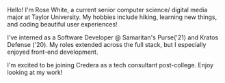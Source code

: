 Hello! I'm Rose White, a current senior computer science/ digital media major at Taylor University. My hobbies include hiking, learning new things, and coding beautiful user experiences!

I've interned as a Software Developer @ Samaritan's Purse('21) and Kratos Defense ('20). My roles extended across the full stack, but I especially enjoyed front-end development.

I'm excited to be joining Credera as a tech consultant post-college. Enjoy looking at my work!

<!---
rmwtaylor22/rmwtaylor22 is a ✨ special ✨ repository because its `README.md` (this file) appears on your GitHub profile.
You can click the Preview link to take a look at your changes.
--->
